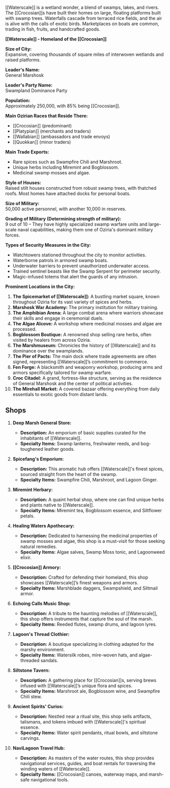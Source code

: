 [[Waterscale]] is a wetland wonder, a blend of swamps, lakes, and rivers. The [[Crocosian]]s have built their homes on large, floating platforms built with swamp trees. Waterfalls cascade from terraced rice fields, and the air is alive with the calls of exotic birds. Marketplaces on boats are common, trading in fish, fruits, and handcrafted goods.

**[[Waterscale]] - Homeland of the [[Crocosian]]**

**Size of City:**  
Expansive, covering thousands of square miles of interwoven wetlands and raised platforms.

**Leader's Name:**  
General Marshosk

**Leader's Party Name:**  
Swampland Dominance Party

**Population:**  
Approximately 250,000, with 85% being [[Crocosian]].

**Main Ozirian Races that Reside There:**  
- [[Crocosian]] (predominant)
- [[Platypian]] (merchants and traders)
- [[Wallabian]] (ambassadors and trade envoys)
- [[Quokkan]] (minor traders)

**Main Trade Exports:**  
- Rare spices such as Swampfire Chili and Marshroot.
- Unique herbs including Miremint and Bogblossom.
- Medicinal swamp mosses and algae.

**Style of Houses:**  
Raised stilt houses constructed from robust swamp trees, with thatched roofs. Most homes have attached docks for personal boats.

**Size of Military:**  
50,000 active personnel, with another 10,000 in reserves.

**Grading of Military (Determining strength of military):**  
9 out of 10 – They have highly specialized swamp warfare units and large-scale naval capabilities, making them one of Oziria's dominant military forces.

**Types of Security Measures in the City:**  
- Watchtowers stationed throughout the city to monitor activities.
- Waterborne patrols in armored swamp boats.
- Underwater barriers to prevent unauthorized underwater access.
- Trained sentinel beasts like the Swamp Serpent for perimeter security.
- Magic-infused totems that alert the guards of any intrusion.

**Prominent Locations in the City:**  
1. **The Spicemarket of [[Waterscale]]:** A bustling market square, known throughout Oziria for its vast variety of spices and herbs.
2. **Marshosk War Academy:** The primary institution for military training.
3. **The Amphibian Arena:** A large combat arena where warriors showcase their skills and engage in ceremonial duels.
4. **The Algae Alcove:** A workshop where medicinal mosses and algae are processed.
5. **Bogblossom Boutique:** A renowned shop selling rare herbs, often visited by healers from across Oziria.
6. **The Marshmuseum:** Chronicles the history of [[Waterscale]] and its dominance over the swamplands.
7. **The Pier of Pacts:** The main dock where trade agreements are often signed, representing [[Waterscale]]’s commitment to commerce.
8. **Fen Forge:** A blacksmith and weaponry workshop, producing arms and armors specifically tailored for swamp warfare.
9. **Croc Citadel:** A grand, fortress-like structure, serving as the residence of General Marshosk and the center of political activities.
10. **The Mirehall Market:** A covered bazaar offering everything from daily essentials to exotic goods from distant lands.

## Shops

1. **Deep Marsh General Store:**
    
    - **Description:** An emporium of basic supplies curated for the inhabitants of [[Waterscale]].
    - **Specialty Items:** Swamp lanterns, freshwater reeds, and bog-toughened leather goods.
      
2. **Spicefang's Emporium:**
    
    - **Description:** This aromatic hub offers [[Waterscale]]'s finest spices, sourced straight from the heart of the swamp.
    - **Specialty Items:** Swampfire Chili, Marshroot, and Lagoon Ginger.
      
3. **Miremint Herbary:**
    
    - **Description:** A quaint herbal shop, where one can find unique herbs and plants native to [[Waterscale]].
    - **Specialty Items:** Miremint tea, Bogblossom essence, and Siltflower petals.
      
4. **Healing Waters Apothecary:**
    
    - **Description:** Dedicated to harnessing the medicinal properties of swamp mosses and algae, this shop is a must-visit for those seeking natural remedies.
    - **Specialty Items:** Algae salves, Swamp Moss tonic, and Lagoonweed elixir.
      
5. **[[Crocosian]] Armory:**
    
    - **Description:** Crafted for defending their homeland, this shop showcases [[Waterscale]]’s finest weapons and armors.
    - **Specialty Items:** Marshblade daggers, Swampshield, and Siltmail armor.
      
6. **Echoing Calls Music Shop:**
    
    - **Description:** A tribute to the haunting melodies of [[Waterscale]], this shop offers instruments that capture the soul of the marsh.
    - **Specialty Items:** Reeded flutes, swamp drums, and lagoon lyres.
      
7. **Lagoon's Thread Clothier:**
    
    - **Description:** A boutique specializing in clothing adapted for the marshy environment.
    - **Specialty Items:** Watersilk robes, mire-woven hats, and algae-threaded sandals.
      
8. **Siltstone Tavern:**
    
    - **Description:** A gathering place for [[Crocosian]]s, serving brews infused with [[Waterscale]]’s unique flora and spices.
    - **Specialty Items:** Marshroot ale, Bogblossom wine, and Swampfire Chili stew.
      
9. **Ancient Spirits' Curios:**
    
    - **Description:** Nestled near a ritual site, this shop sells artifacts, talismans, and tokens imbued with [[Waterscale]]'s spiritual essence.
    - **Specialty Items:** Water spirit pendants, ritual bowls, and siltstone carvings.
      
10. **NaviLagoon Travel Hub:**
    
    - **Description:** As masters of the water routes, this shop provides navigational services, guides, and boat rentals for traversing the winding waters of [[Waterscale]].
    - **Specialty Items:** [[Crocosian]] canoes, waterway maps, and marsh-safe navigational tools.
      

